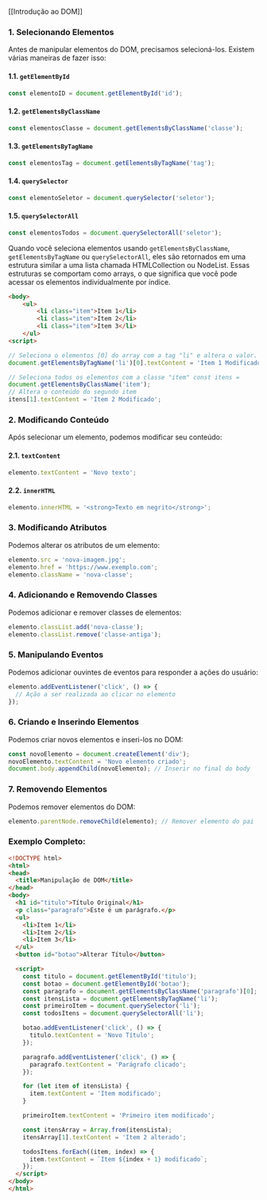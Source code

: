 [[Introdução ao DOM]]
### 1. Selecionando Elementos

Antes de manipular elementos do DOM, precisamos selecioná-los. Existem várias maneiras de fazer isso:

#### 1.1. `getElementById`

```javascript
const elementoID = document.getElementById('id');
```

#### 1.2. `getElementsByClassName`

```javascript
const elementosClasse = document.getElementsByClassName('classe');
```

#### 1.3. `getElementsByTagName`

```javascript
const elementosTag = document.getElementsByTagName('tag');
```

#### 1.4. `querySelector`

```javascript
const elementoSeletor = document.querySelector('seletor');
```
#### 1.5. `querySelectorAll`

```javascript
const elementosTodos = document.querySelectorAll('seletor');
```

Quando você seleciona elementos usando `getElementsByClassName`, `getElementsByTagName` ou `querySelectorAll`, eles são retornados em uma estrutura similar a uma lista chamada HTMLCollection ou NodeList. Essas estruturas se comportam como arrays, o que significa que você pode acessar os elementos individualmente por índice.

```html
<body> 
	<ul> 
		<li class="item">Item 1</li> 
		<li class="item">Item 2</li> 
		<li class="item">Item 3</li> 
	</ul> 
<script> 

// Seleciona o elementos [0] do array com a tag "li" e altera o valor.  
document.getElementsByTagName('li')[0].textContent = 'Item 1 Modificado'; 

// Seleciona todos os elementos com a classe "item" const itens = 
document.getElementsByClassName('item'); 
// Altera o conteúdo do segundo item 
itens[1].textContent = 'Item 2 Modificado';
```

### 2. Modificando Conteúdo

Após selecionar um elemento, podemos modificar seu conteúdo:

#### 2.1. `textContent`

```javascript
elemento.textContent = 'Novo texto';
```

#### 2.2. `innerHTML`

```javascript
elemento.innerHTML = '<strong>Texto em negrito</strong>';
```

### 3. Modificando Atributos

Podemos alterar os atributos de um elemento:

```javascript
elemento.src = 'nova-imagem.jpg';
elemento.href = 'https://www.exemplo.com';
elemento.className = 'nova-classe';
```

### 4. Adicionando e Removendo Classes

Podemos adicionar e remover classes de elementos:

```javascript
elemento.classList.add('nova-classe');
elemento.classList.remove('classe-antiga');
```

### 5. Manipulando Eventos

Podemos adicionar ouvintes de eventos para responder a ações do usuário:

```javascript
elemento.addEventListener('click', () => {
  // Ação a ser realizada ao clicar no elemento
});
```

### 6. Criando e Inserindo Elementos

Podemos criar novos elementos e inseri-los no DOM:

```javascript
const novoElemento = document.createElement('div');
novoElemento.textContent = 'Novo elemento criado';
document.body.appendChild(novoElemento); // Inserir no final do body
```

### 7. Removendo Elementos

Podemos remover elementos do DOM:

```javascript
elemento.parentNode.removeChild(elemento); // Remover elemento do pai
```

### Exemplo Completo:

```html
<!DOCTYPE html>
<html>
<head>
  <title>Manipulação de DOM</title>
</head>
<body>
  <h1 id="titulo">Título Original</h1>
  <p class="paragrafo">Este é um parágrafo.</p>
  <ul>
    <li>Item 1</li>
    <li>Item 2</li>
    <li>Item 3</li>
  </ul>
  <button id="botao">Alterar Título</button>

  <script>
    const titulo = document.getElementById('titulo');
    const botao = document.getElementById('botao');
    const paragrafo = document.getElementsByClassName('paragrafo')[0];
    const itensLista = document.getElementsByTagName('li');
    const primeiroItem = document.querySelector('li');
    const todosItens = document.querySelectorAll('li');

    botao.addEventListener('click', () => {
      titulo.textContent = 'Novo Título';
    });

    paragrafo.addEventListener('click', () => {
      paragrafo.textContent = 'Parágrafo clicado';
    });

    for (let item of itensLista) {
      item.textContent = 'Item modificado';
    }

    primeiroItem.textContent = 'Primeiro item modificado';

    const itensArray = Array.from(itensLista);
    itensArray[1].textContent = 'Item 2 alterado';

    todosItens.forEach((item, index) => {
      item.textContent = `Item ${index + 1} modificado`;
    });
  </script>
</body>
</html>
```